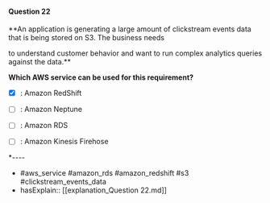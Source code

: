 #### Question  22

**An application is generating a large amount of clickstream events data that is being stored on S3. The business needs

to understand customer behavior and want to run complex analytics queries against the data.**

**Which AWS service can be used for this requirement?**

- [x] :  Amazon RedShift

- [ ] :  Amazon Neptune

- [ ] :  Amazon RDS

- [ ] :  Amazon Kinesis Firehose

*----

- #aws_service #amazon_rds #amazon_redshift #s3 #clickstream_events_data
- hasExplain:: [[explanation_Question  22.md]]

